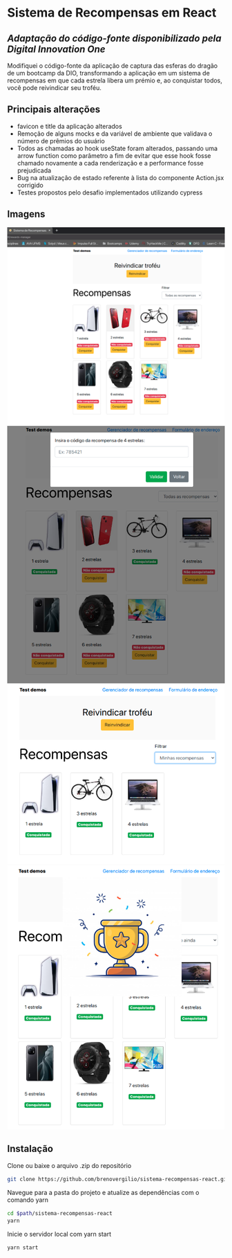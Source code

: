 # Sistema de Recompensas em React
## _Adaptação do código-fonte disponibilizado pela Digital Innovation One_

Modifiquei o código-fonte da aplicação de captura das esferas do dragão de um bootcamp da DIO, transformando a aplicação em um sistema de recompensas em que cada estrela libera um prémio e, ao conquistar todos, você pode reivindicar seu troféu.
## Principais alterações
- favicon e title da aplicação alterados
- Remoção de alguns mocks e da variável de ambiente que validava o número de prêmios do usuário
- Todos as chamadas ao hook useState foram alterados, passando uma arrow function como parâmetro a fim de evitar que esse hook fosse chamado novamente a cada renderização e a performance fosse prejudicada
- Bug na atualização de estado referente à lista do componente Action.jsx corrigido
- Testes propostos pelo desafio implementados utilizando cypress

## Imagens

![home](./screenshots/home.png)
![cod](./screenshots/cod.png)
![filter](./screenshots/filter.png)
![complete](./screenshots/complete.png)

## Instalação

Clone ou baixe o arquivo .zip do repositório

```sh
git clone https://github.com/brenovergilio/sistema-recompensas-react.git
```
Navegue para a pasta do projeto e atualize as dependências com o comando yarn

```sh
cd $path/sistema-recompensas-react
yarn
```

Inicie o servidor local com yarn start

```
yarn start
```
